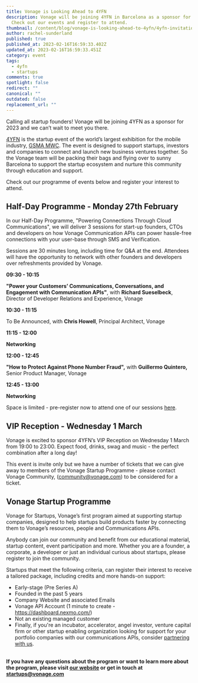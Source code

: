```yaml
---
title: Vonage is Looking Ahead to 4YFN
description: Vonage will be joining 4YFN in Barcelona as a sponsor for 2023.
  Check out our events and register to attend.
thumbnail: /content/blog/vonage-is-looking-ahead-to-4yfn/4yfn-invitation_blog-header.png
author: rachel-sunderland
published: true
published_at: 2023-02-16T16:59:33.402Z
updated_at: 2023-02-16T16:59:33.451Z
category: event
tags:
  - 4yfn
  - startups
comments: true
spotlight: false
redirect: ""
canonical: ""
outdated: false
replacement_url: ""
---
```

Calling all startup founders! Vonage will be joining 4YFN as a sponsor for 2023 and we can’t wait to meet you there. 

[4YFN](http://4yfn.com) is the startup event of the world’s largest exhibition for the mobile industry, [GSMA MWC](https://www.mwcbarcelona.com/). The event is designed to support startups, investors and companies to connect and launch new business ventures together. So the Vonage team will be packing their bags and flying over to sunny Barcelona to support the startup ecosystem and nurture this community through education and support.

Check out our programme of events below and register your interest to attend.

## Half-Day Programme - Monday 27th February

In our Half-Day Programme, "Powering Connections Through Cloud Communications", we will deliver 3 sessions for start-up founders, CTOs and developers on how Vonage Communication APIs can power hassle-free connections with your user-base through SMS and Verification. 

Sessions are 30 minutes long, including time for Q&A at the end. Attendees will have the opportunity to network with other founders and developers over refreshments provided by Vonage.

**09:30 - 10:15**  

 **"Power your Customers’ Communications, Conversations, and Engagement with Communication APIs"**, with **Richard Sueselbeck**, Director of Developer Relations and Experience, Vonage

**10:30 - 11:15** 

To Be Announced, with **Chris Howell**, Principal Architect, Vonage 

**11:15 - 12:00** 

**Networking**  

**12:00 - 12:45** 

**"How to Protect Against Phone Number Fraud",** with **Guillermo Quintero,** Senior Product Manager, Vonage

**12:45 - 13:00** 

**Networking**

Space is limited - pre-register now to attend one of our sessions [here](https://www.4yfn.com/session/powering-connections-through-cloud-communications/).

## VIP Reception - Wednesday 1 March

Vonage is excited to sponsor 4YFN’s VIP Reception on Wednesday 1 March from 19:00 to 23:00. Expect food, drinks, swag and music - the perfect combination after a long day!

This event is invite only but we have a number of tickets that we can give away to members of the Vonage Startup Programme - please contact Vonage Community, (community@vonage.com) to be considered for a ticket. 

## Vonage Startup Programme

Vonage for Startups, Vonage’s first program aimed at supporting startup companies, designed to help startups build products faster by connecting them to Vonage’s resources, people and Communications APIs.

Anybody can join our community and benefit from our educational material, startup content, event participation and more. Whether you are a founder, a corporate, a developer or just an individual curious about startups, please register to join the community.

Startups that meet the following criteria, can register their interest to receive a tailored package, including credits and more hands-on support:

* Early-stage (Pre Series A)
* Founded in the past 5 years
* Company Website and associated Emails
* Vonage API Account (1 minute to create - https://dashboard.nexmo.com/)
* Not an existing managed customer
* Finally, if you're an incubator, accelerator, angel investor, venture capital firm or other startup enabling organization looking for support for your portfolio companies with our communications APIs, consider [partnering with us](https://airtable.com/shrfGCnFnxWCkJ4xI).

**\
If you have any questions about the program or want to learn more about the program, please visit [our website](https://developer.vonage.com/en/startups) or get in touch at startups@vonage.com**